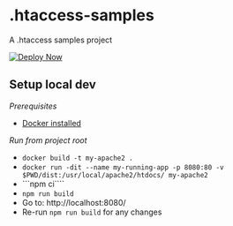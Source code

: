# .htaccess-samples
A .htaccess samples project

[![Deploy Now](https://github.com/ionos-deploy-now/.htaccess-samples/actions/workflows/deploy-now.yaml/badge.svg)](https://github.com/ionos-deploy-now/.htaccess-samples/actions/workflows/deploy-now.yaml)

## Setup local dev

*Prerequisites*

- [Docker installed](https://docs.docker.com/engine/install/)

*Run from project root*

- ```docker build -t my-apache2 .```
- ```docker run -dit --name my-running-app -p 8080:80 -v $PWD/dist:/usr/local/apache2/htdocs/ my-apache2```
- ```npm ci````
- ```npm run build```
- Go to: http://localhost:8080/
- Re-run ```npm run build``` for any changes
